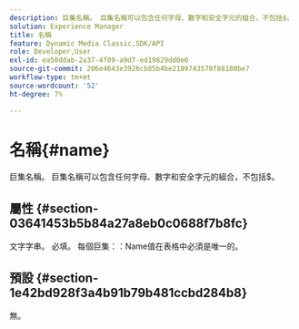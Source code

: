```yaml
---
description: 巨集名稱。 巨集名稱可以包含任何字母、數字和安全字元的組合，不包括$。
solution: Experience Manager
title: 名稱
feature: Dynamic Media Classic,SDK/API
role: Developer,User
exl-id: ea50ddab-2a37-4f09-a9d7-ed19829dd0e6
source-git-commit: 206e4643e3926cb85b4be2189743578f88180be7
workflow-type: tm+mt
source-wordcount: '52'
ht-degree: 7%

---
```


# 名稱{#name}

巨集名稱。 巨集名稱可以包含任何字母、數字和安全字元的組合，不包括$。

## 屬性 {#section-03641453b5b84a27a8eb0c0688f7b8fc}

文字字串。 必填。 每個巨集：：Name值在表格中必須是唯一的。

## 預設 {#section-1e42bd928f3a4b91b79b481ccbd284b8}

無。
